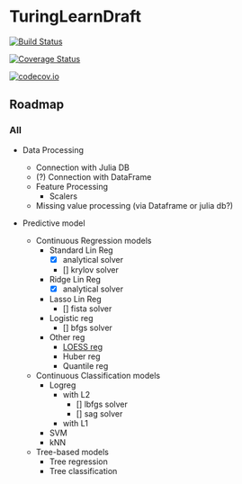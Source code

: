 # TuringLearnDraft

[![Build Status](https://travis-ci.org/tlienart/TuringLearnDraft.jl.svg?branch=master)](https://travis-ci.org/tlienart/TuringLearnDraft.jl)

[![Coverage Status](https://coveralls.io/repos/tlienart/TuringLearnDraft.jl/badge.svg?branch=master&service=github)](https://coveralls.io/github/tlienart/TuringLearnDraft.jl?branch=master)

[![codecov.io](http://codecov.io/github/tlienart/TuringLearnDraft.jl/coverage.svg?branch=master)](http://codecov.io/github/tlienart/TuringLearnDraft.jl?branch=master)

## Roadmap

### All

* Data Processing
    * Connection with Julia DB
    * (?) Connection with DataFrame
    * Feature Processing
        * Scalers
    * Missing value processing (via Dataframe or julia db?)

* Predictive model
    * Continuous Regression models
        * Standard Lin Reg
            * [x] analytical solver
            * [] krylov solver
        * Ridge Lin Reg
            * [x] analytical solver
        * Lasso Lin Reg
            * [] fista solver
        * Logistic reg
            * [] bfgs solver
        * Other reg
            * [LOESS reg](https://github.com/JuliaStats/Loess.jl)
            * Huber reg
            * Quantile reg
    * Continuous Classification models
        * Logreg
            * with L2
                * [] lbfgs solver
                * [] sag solver
            * with L1
        * SVM
        * kNN
    * Tree-based models
        * Tree regression
        * Tree classification
